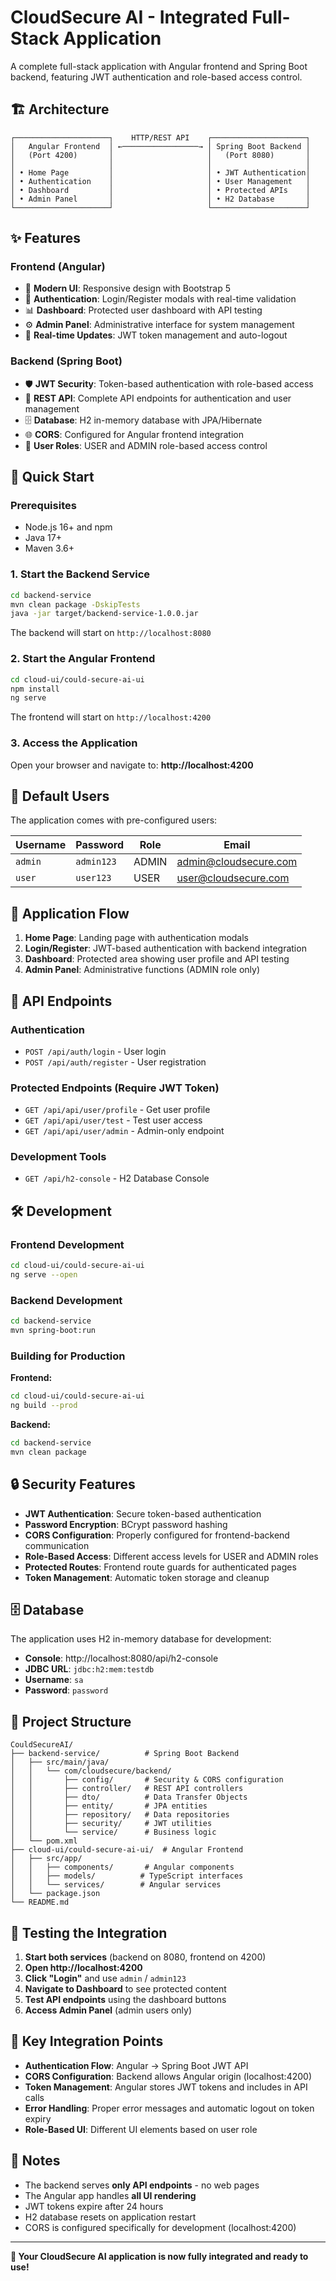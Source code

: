 # CloudSecure AI - Integrated Full-Stack Application

A complete full-stack application with Angular frontend and Spring Boot backend, featuring JWT authentication and role-based access control.

## 🏗️ Architecture

```
┌─────────────────────┐    HTTP/REST API    ┌─────────────────────┐
│   Angular Frontend  │ ←─────────────────→ │ Spring Boot Backend │
│   (Port 4200)       │                     │   (Port 8080)       │
│                     │                     │                     │
│ • Home Page         │                     │ • JWT Authentication│
│ • Authentication    │                     │ • User Management   │
│ • Dashboard         │                     │ • Protected APIs    │
│ • Admin Panel       │                     │ • H2 Database       │
└─────────────────────┘                     └─────────────────────┘
```

## ✨ Features

### Frontend (Angular)
- 🎨 **Modern UI**: Responsive design with Bootstrap 5
- 🔐 **Authentication**: Login/Register modals with real-time validation
- 📊 **Dashboard**: Protected user dashboard with API testing
- ⚙️ **Admin Panel**: Administrative interface for system management
- 🔄 **Real-time Updates**: JWT token management and auto-logout

### Backend (Spring Boot)
- 🛡️ **JWT Security**: Token-based authentication with role-based access
- 📡 **REST API**: Complete API endpoints for authentication and user management
- 🗄️ **Database**: H2 in-memory database with JPA/Hibernate
- 🌐 **CORS**: Configured for Angular frontend integration
- 👥 **User Roles**: USER and ADMIN role-based access control

## 🚀 Quick Start

### Prerequisites
- Node.js 16+ and npm
- Java 17+
- Maven 3.6+

### 1. Start the Backend Service

```bash
cd backend-service
mvn clean package -DskipTests
java -jar target/backend-service-1.0.0.jar
```

The backend will start on `http://localhost:8080`

### 2. Start the Angular Frontend

```bash
cd cloud-ui/could-secure-ai-ui
npm install
ng serve
```

The frontend will start on `http://localhost:4200`

### 3. Access the Application

Open your browser and navigate to: **http://localhost:4200**

## 🔑 Default Users

The application comes with pre-configured users:

| Username | Password | Role  | Email |
|----------|----------|-------|-------|
| `admin`  | `admin123` | ADMIN | admin@cloudsecure.com |
| `user`   | `user123`  | USER  | user@cloudsecure.com |

## 📱 Application Flow

1. **Home Page**: Landing page with authentication modals
2. **Login/Register**: JWT-based authentication with backend integration
3. **Dashboard**: Protected area showing user profile and API testing
4. **Admin Panel**: Administrative functions (ADMIN role only)

## 🔧 API Endpoints

### Authentication
- `POST /api/auth/login` - User login
- `POST /api/auth/register` - User registration

### Protected Endpoints (Require JWT Token)
- `GET /api/api/user/profile` - Get user profile
- `GET /api/api/user/test` - Test user access
- `GET /api/api/user/admin` - Admin-only endpoint

### Development Tools
- `GET /api/h2-console` - H2 Database Console

## 🛠️ Development

### Frontend Development
```bash
cd cloud-ui/could-secure-ai-ui
ng serve --open
```

### Backend Development
```bash
cd backend-service
mvn spring-boot:run
```

### Building for Production

**Frontend:**
```bash
cd cloud-ui/could-secure-ai-ui
ng build --prod
```

**Backend:**
```bash
cd backend-service
mvn clean package
```

## 🔒 Security Features

- **JWT Authentication**: Secure token-based authentication
- **Password Encryption**: BCrypt password hashing
- **CORS Configuration**: Properly configured for frontend-backend communication
- **Role-Based Access**: Different access levels for USER and ADMIN roles
- **Protected Routes**: Frontend route guards for authenticated pages
- **Token Management**: Automatic token storage and cleanup

## 🗄️ Database

The application uses H2 in-memory database for development:
- **Console**: http://localhost:8080/api/h2-console
- **JDBC URL**: `jdbc:h2:mem:testdb`
- **Username**: `sa`
- **Password**: `password`

## 📁 Project Structure

```
CouldSecureAI/
├── backend-service/          # Spring Boot Backend
│   ├── src/main/java/
│   │   └── com/cloudsecure/backend/
│   │       ├── config/       # Security & CORS configuration
│   │       ├── controller/   # REST API controllers
│   │       ├── dto/          # Data Transfer Objects
│   │       ├── entity/       # JPA entities
│   │       ├── repository/   # Data repositories
│   │       ├── security/     # JWT utilities
│   │       └── service/      # Business logic
│   └── pom.xml
├── cloud-ui/could-secure-ai-ui/  # Angular Frontend
│   ├── src/app/
│   │   ├── components/       # Angular components
│   │   ├── models/          # TypeScript interfaces
│   │   └── services/        # Angular services
│   └── package.json
└── README.md
```

## 🧪 Testing the Integration

1. **Start both services** (backend on 8080, frontend on 4200)
2. **Open http://localhost:4200**
3. **Click "Login"** and use `admin` / `admin123`
4. **Navigate to Dashboard** to see protected content
5. **Test API endpoints** using the dashboard buttons
6. **Access Admin Panel** (admin users only)

## 🎯 Key Integration Points

- **Authentication Flow**: Angular → Spring Boot JWT API
- **CORS Configuration**: Backend allows Angular origin (localhost:4200)
- **Token Management**: Angular stores JWT tokens and includes in API calls
- **Error Handling**: Proper error messages and automatic logout on token expiry
- **Role-Based UI**: Different UI elements based on user role

## 📝 Notes

- The backend serves **only API endpoints** - no web pages
- The Angular app handles **all UI rendering**
- JWT tokens expire after 24 hours
- H2 database resets on application restart
- CORS is configured specifically for development (localhost:4200)

---

**🎉 Your CloudSecure AI application is now fully integrated and ready to use!**